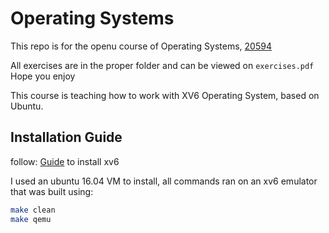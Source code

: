 # Operating Systems
This repo is for the openu course of Operating Systems, [20594](https://www-e.openu.ac.il/courses/20594.htm)

All exercises are in the proper folder and can be viewed on `exercises.pdf`
Hope you enjoy

This course is teaching how to work with XV6 Operating System, based on Ubuntu.

## Installation Guide
follow: [Guide](https://gcallah.github.io/OperatingSystems/xv6Install.html) to install xv6

I used an ubuntu 16.04 VM to install, all commands ran on an xv6 emulator that was built using:
```bash
make clean
make qemu
```

